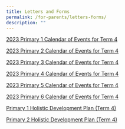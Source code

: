 ```yaml
---
title: Letters and Forms
permalink: /for-parents/letters-forms/
description: ""
---
```

[2023 Primary 1 Calendar of Events for Term 4](/files/mps%202023%20t4%20397a%20-%20p1%20yh%20letter%20and%20coe.pdf)

[2023 Primary 2 Calendar of Events for Term 4](/files/mps%202023%20t4%20397b%20-%20p2%20yh%20letter%20and%20coe.pdf)

[2023 Primary 3 Calendar of Events for Term 4](/files/mps%202023%20t4%20397c%20-%20p3%20yh%20letter%20and%20coe.pdf)

[2023 Primary 4 Calendar of Events for Term 4](/files/mps-2023-t4-397d%20-%20p4%20yh%20letter%20and%20coe.pdf)

[2023 Primary 5 Calendar of Events for Term 4](/files/mps-2023-t4-397e%20-%20p5%20yh%20letter%20and%20coe.pdf)

[2023 Primary 6 Calendar of Events for Term 4](/files/mps-2023-t4-397f%20-%20p6%20yh%20letter%20and%20coe.pdf)

[Primary 1 Holistic Development Plan (Term 4)](/files/mps%202023%20t4%20385-p1%20assessment%202023%20(term%204).pdf)

[Primary 2 Holistic Development Plan (Term 4)](/files/mps%202023%20t4%20386-%20p2%20assessment%202023%20(term%204).pdf)